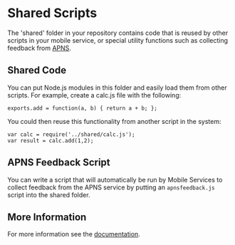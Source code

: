 ﻿# Shared Scripts

The 'shared' folder in your repository contains code that is reused by other scripts in your mobile service, or special utility functions such as collecting feedback from [APNS](http://go.microsoft.com/fwlink/p/?linkid=272584&clcid=0x409).

## Shared Code

You can put Node.js modules in this folder and easily load them from other scripts. For example, create a calc.js file with the following:

	exports.add = function(a, b) { return a + b; };

You could then reuse this functionality from another script in the system:

	var calc = require('../shared/calc.js');
	var result = calc.add(1,2);

## APNS Feedback Script

You can write a script that will automatically be run by Mobile Services to collect feedback from the APNS service by putting an `apnsfeedback.js` script into the shared folder.

## More Information

For more information see the [documentation](http://go.microsoft.com/fwlink/?LinkID=307138&clcid=0x409).